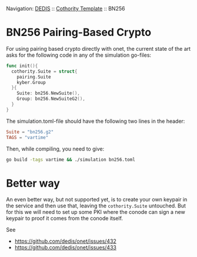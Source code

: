 Navigation: [DEDIS](https://github.com/dedis/doc/tree/master/README.md) ::
[Cothority Template](../README.md) ::
BN256

# BN256 Pairing-Based Crypto

For using pairing based crypto directly with onet, the current state of the art
asks for the following code in any of the simulation go-files:

```go
func init(){
  cothority.Suite = struct{
    pairing.Suite
    kyber.Group
  }{
    Suite: bn256.NewSuite(),
    Group: bn256.NewSuiteG2(),
  }
}
```

The simulation.toml-file should have the following two lines in the header:

```toml
Suite = "bn256.g2"
TAGS = "vartime"
```

Then, while compiling, you need to give:

```bash
go build -tags vartime && ./simulation bn256.toml
```

# Better way

An even better way, but not supported yet, is to create your own keypair in the
service and then use that, leaving the `cothority.Suite` untouched. But for
this we will need to set up some PKI where the conode can sign a new keypair
to proof it comes from the conode itself.

See
- https://github.com/dedis/onet/issues/432
- https://github.com/dedis/onet/issues/433
